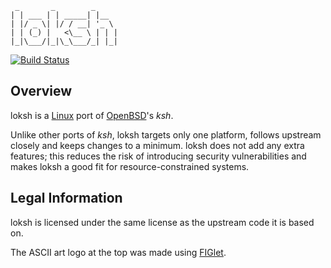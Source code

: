```
 _       _        _
| | ___ | | _____| |__
| |/ _ \| |/ / __| '_ \
| | (_) |   <\__ \ | | |
|_|\___/|_|\_\___/_| |_|
```

[![Build Status](https://travis-ci.org/dimkr/loksh.svg?branch=master)](https://travis-ci.org/dimkr/loksh)

## Overview

loksh is a [Linux](https://www.kernel.org/) port of [OpenBSD](http://www.openbsd.org/)'s *ksh*.

Unlike other ports of *ksh*, loksh targets only one platform, follows upstream closely and keeps changes to a minimum. loksh does not add any extra features; this reduces the risk of introducing security vulnerabilities and makes loksh a good fit for resource-constrained systems.

## Legal Information

loksh is licensed under the same license as the upstream code it is based on.

The ASCII art logo at the top was made using [FIGlet](http://www.figlet.org/).
